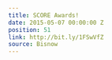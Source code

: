 ```yaml
---
title: SCORE Awards!
date: 2015-05-07 00:00:00 Z
position: 51
link: http://bit.ly/1FSwVfZ
source: Bisnow
---
```



